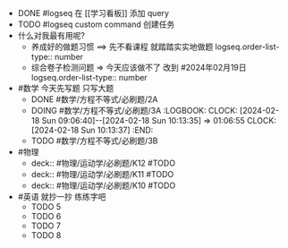 - DONE #logseq 在 [[学习看板]] 添加 query
- TODO #logseq  custom command 创建任务
- 什么对我最有用呢?
	- 养成好的做题习惯 ==> 先不看课程 就踏踏实实地做题
	  logseq.order-list-type:: number
	- 综合卷子检测问题 => 今天应该做不了 改到 #2024年02月19日
	  logseq.order-list-type:: number
- #数学 今天先写题 只写大题
	- DONE #数学/方程不等式/必刷题/2A
	- DOING #数学/方程不等式/必刷题/3A
	  :LOGBOOK:
	  CLOCK: [2024-02-18 Sun 09:06:40]--[2024-02-18 Sun 10:13:35] =>  01:06:55
	  CLOCK: [2024-02-18 Sun 10:13:37]
	  :END:
	- TODO #数学/方程不等式/必刷题/3B
- #物理
	- deck:: #物理/运动学/必刷题/K12 #TODO
	- deck:: #物理/运动学/必刷题/K11 #TODO
	- deck:: #物理/运动学/必刷题/K10 #TODO
- #英语 就抄一抄 练练字吧
	- TODO 5
	- TODO 6
	- TODO 7
	- TODO 8